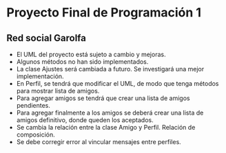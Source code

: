# Proyecto Final de Programación 1

## Red social **Garolfa**

- El UML del proyecto está sujeto a cambio y mejoras.
- Algunos métodos no han sido implementados.
- La clase Ajustes será cambiada a futuro. Se investigará una mejor implementación.
- En Perfil, se tendrá que modificar el UML, de modo que tenga métodos para mostrar lista de amigos.
- Para agregar amigos se tendrá que crear una lista de amigos pendientes.
- Para agregar finalmente a los amigos se deberá crear una lista de amigos definitivo, donde queden los aceptados.
- Se cambia la relación entre la clase Amigo y Perfil. Relación de composición.
- Se debe corregir error al vincular mensajes entre perfiles.